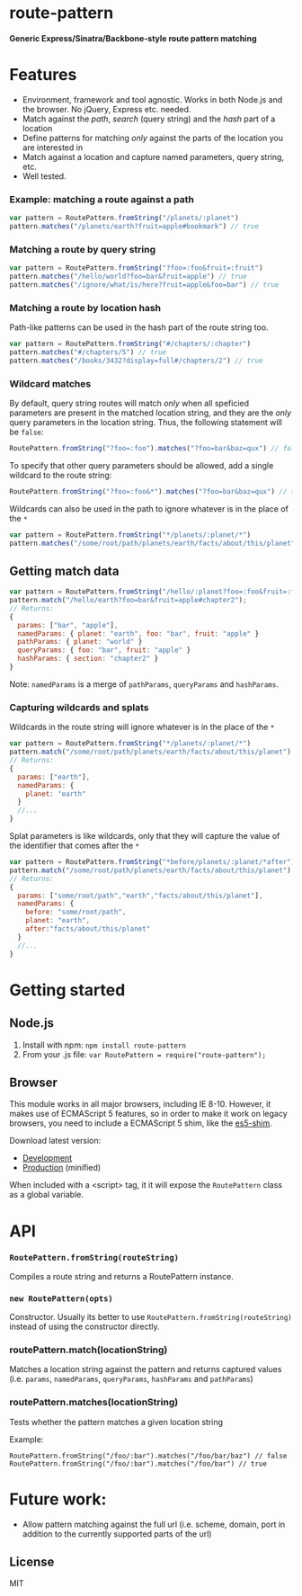 # route-pattern

#### Generic Express/Sinatra/Backbone-style route pattern matching

# Features

* Environment, framework and tool agnostic. Works in both Node.js and the browser. No jQuery, Express etc. needed.
* Match against the *path*, *search* (query string) and the *hash* part of a location
* Define patterns for matching *only* against the parts of the location you are interested in
* Match against a location and capture named parameters, query string, etc.
* Well tested.

### Example: matching a route against a path 

```js
var pattern = RoutePattern.fromString("/planets/:planet")
pattern.matches("/planets/earth?fruit=apple#bookmark") // true
```

### Matching a route by query string

```js
var pattern = RoutePattern.fromString("?foo=:foo&fruit=:fruit")
pattern.matches("/hello/world?foo=bar&fruit=apple") // true
pattern.matches("/ignore/what/is/here?fruit=apple&foo=bar") // true
```

### Matching a route by location hash

Path-like patterns can be used in the hash part of the route string too.

```js
var pattern = RoutePattern.fromString("#/chapters/:chapter")
pattern.matches("#/chapters/5") // true
pattern.matches("/books/3432?display=full#/chapters/2") // true
```

### Wildcard matches 

By default, query string routes will match *only* when all speficied parameters are present in 
the matched location string, and they are the *only* query parameters in the location string.
Thus, the following statement will be `false`:

```js
RoutePattern.fromString("?foo=:foo").matches("?foo=bar&baz=qux") // false
```

To specify that other query parameters should be allowed, add a single wildcard to the route string:

```js
RoutePattern.fromString("?foo=:foo&*").matches("?foo=bar&baz=qux") // true
```

Wildcards can also be used in the path to ignore whatever is in the place of the `*`

```js
var pattern = RoutePattern.fromString("*/planets/:planet/*")
pattern.matches("/some/root/path/planets/earth/facts/about/this/planet") // true
```

## Getting match data

```js
var pattern = RoutePattern.fromString("/hello/:planet?foo=:foo&fruit=:fruit#:section")
pattern.match("/hello/earth?foo=bar&fruit=apple#chapter2");
// Returns:
{
  params: ["bar", "apple"],
  namedParams: { planet: "earth", foo: "bar", fruit: "apple" }
  pathParams: { planet: "world" }
  queryParams: { foo: "bar", fruit: "apple" }
  hashParams: { section: "chapter2" }
}
```

Note: `namedParams` is a merge of `pathParams`, `queryParams` and `hashParams`.

### Capturing wildcards and splats

Wildcards in the route string will ignore whatever is in the place of the `*`

```js
var pattern = RoutePattern.fromString("*/planets/:planet/*")
pattern.match("/some/root/path/planets/earth/facts/about/this/planet") // true
// Returns:
{
  params: ["earth"],
  namedParams: {
    planet: "earth"
  }
  //...
}
```

Splat parameters is like wildcards, only that they will capture the value of the identifier that comes after the `*` 

```js
var pattern = RoutePattern.fromString("*before/planets/:planet/*after")
pattern.match("/some/root/path/planets/earth/facts/about/this/planet")
// Returns:
{
  params: ["some/root/path","earth","facts/about/this/planet"],
  namedParams: {
    before: "some/root/path",
    planet: "earth",
    after:"facts/about/this/planet"
  }
  //...
}
```

# Getting started

## Node.js
1. Install with npm: `npm install route-pattern`
2. From your .js file: `var RoutePattern = require("route-pattern");` 

## Browser

This module works in all major browsers, including IE 8-10. However, it makes use of ECMAScript 5 features, so in 
order to make it work on legacy browsers, you need to include a ECMAScript 5 shim, like the [es5-shim](https://github.com/kriskowal/es5-shim). 

Download latest version:
* [Development](https://raw.github.com/bjoerge/route-pattern/master/route-pattern-0.0.1.js)
* [Production](https://raw.github.com/bjoerge/route-pattern/master/route-pattern-0.0.1.min.js) (minified)

When included with a &lt;script&gt; tag, it it will expose the `RoutePattern` class as a global variable.

# API

### `RoutePattern.fromString(routeString)`
Compiles a route string and returns a RoutePattern instance.

### `new RoutePattern(opts)`
Constructor. Usually its better to use `RoutePattern.fromString(routeString)` instead of using the constructor directly.

### routePattern.match(locationString)
Matches a location string against the pattern and returns captured values (i.e.
`params`, `namedParams`, `queryParams`, `hashParams` and `pathParams`)

### routePattern.matches(locationString)
Tests whether the pattern matches a given location string

Example:
```
RoutePattern.fromString("/foo/:bar").matches("/foo/bar/baz") // false
RoutePattern.fromString("/foo/:bar").matches("/foo/bar") // true
```


# Future work:
* Allow pattern matching against the full url (i.e. scheme, domain, port in addition to the currently supported parts of
the url)


## License

MIT
